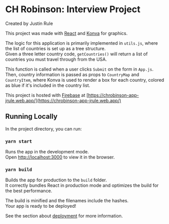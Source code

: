 # CH Robinson: Interview Project

Created by Justin Rule

This project was made with [React](https://reactjs.org/) and [Konva](https://konvajs.org/) for graphics.

The logic for this application is primarily implemented in `utils.js`, where the list of countries is set up as a tree structure.\
Given a three letter country code, `getCountries()` will return a list of countries you must travel through from the USA.

This function is called when a user clicks `Submit` on the form in `App.js`.\
Then, country information is passed as props to `CountryMap` and `CountryItem`, where Konva is used to render a box for each country, colored as blue
if it's included in the country list. 

This project is hosted with [Firebase](https://firebase.google.com/) at [https://chrobinson-app-jrule.web.app/](https://chrobinson-app-jrule.web.app/)

## Running Locally

In the project directory, you can run:

### `yarn start`

Runs the app in the development mode.\
Open [http://localhost:3000](http://localhost:3000) to view it in the browser.

### `yarn build`

Builds the app for production to the `build` folder.\
It correctly bundles React in production mode and optimizes the build for the best performance.

The build is minified and the filenames include the hashes.\
Your app is ready to be deployed!

See the section about [deployment](https://facebook.github.io/create-react-app/docs/deployment) for more information.